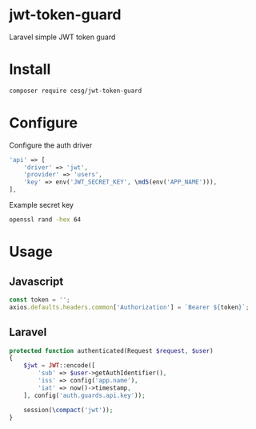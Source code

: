 # jwt-token-guard
Laravel simple JWT token guard

# Install
```sh
composer require cesg/jwt-token-guard
```

# Configure
Configure the auth driver

```php
'api' => [
    'driver' => 'jwt',
    'provider' => 'users',
    'key' => env('JWT_SECRET_KEY', \md5(env('APP_NAME'))),
],
```

Example secret key

```sh
openssl rand -hex 64
```

# Usage
## Javascript
```js
const token = '';
axios.defaults.headers.common['Authorization'] = `Bearer ${token}`;
```

## Laravel
```php
protected function authenticated(Request $request, $user)
{
    $jwt = JWT::encode([
        'sub' => $user->getAuthIdentifier(),
        'iss' => config('app.name'),
        'iat' => now()->timestamp,
    ], config('auth.guards.api.key'));

    session(\compact('jwt'));
}
```

